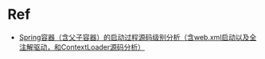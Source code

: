 # Ref
- [Spring容器（含父子容器）的启动过程源码级别分析（含web.xml启动以及全注解驱动，和ContextLoader源码分析）](https://blog.csdn.net/f641385712/article/details/87883205)